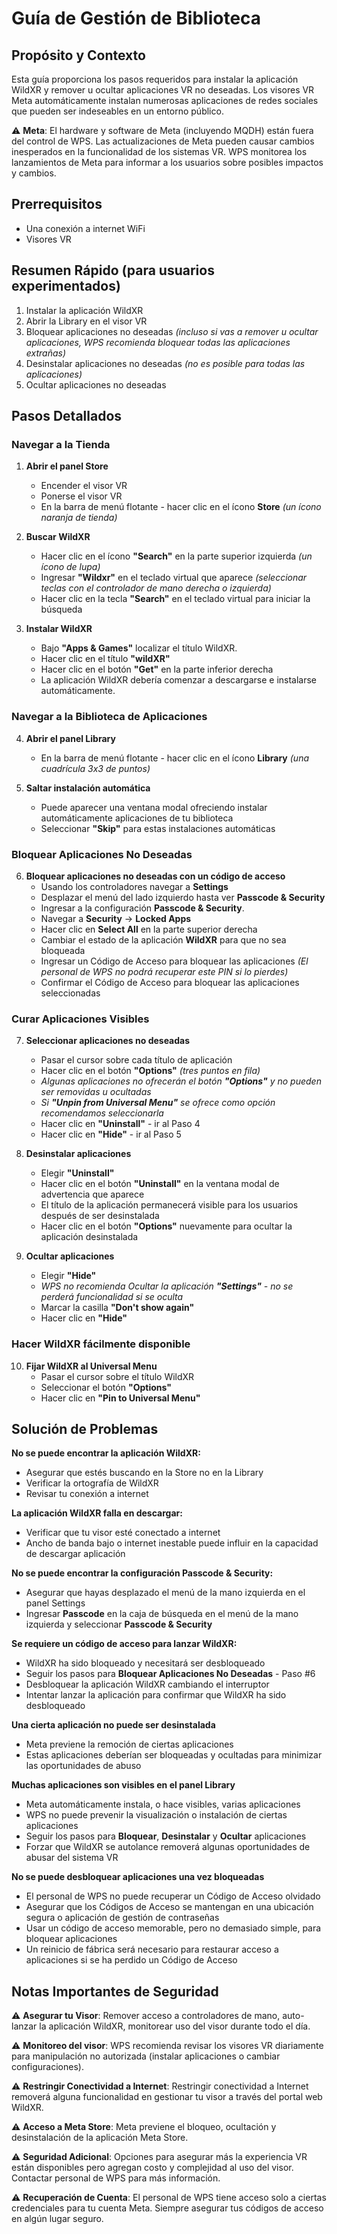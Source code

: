 # Guía de Gestión de Biblioteca

## Propósito y Contexto
Esta guía proporciona los pasos requeridos para instalar la aplicación WildXR y remover u ocultar aplicaciones VR no deseadas. 
Los visores VR Meta automáticamente instalan numerosas aplicaciones de redes sociales que pueden ser indeseables en un entorno público.

⚠️ **Meta**: El hardware y software de Meta (incluyendo MQDH) están fuera del control de WPS. Las actualizaciones de Meta pueden causar cambios inesperados en la funcionalidad de los sistemas VR. WPS monitorea los lanzamientos de Meta para informar a los usuarios sobre posibles impactos y cambios.

## Prerrequisitos
- Una conexión a internet WiFi
- Visores VR

## Resumen Rápido (para usuarios experimentados)
1. Instalar la aplicación WildXR
2. Abrir la Library en el visor VR
3. Bloquear aplicaciones no deseadas *(incluso si vas a remover u ocultar aplicaciones, WPS recomienda bloquear todas las aplicaciones extrañas)*
4. Desinstalar aplicaciones no deseadas *(no es posible para todas las aplicaciones)*
5. Ocultar aplicaciones no deseadas 

## Pasos Detallados

### Navegar a la Tienda

1. **Abrir el panel Store**
   - Encender el visor VR
   - Ponerse el visor VR
   - En la barra de menú flotante - hacer clic en el ícono **Store** *(un ícono naranja de tienda)*

2. **Buscar WildXR**
   - Hacer clic en el ícono **"Search"** en la parte superior izquierda *(un ícono de lupa)*
   - Ingresar **"Wildxr"** en el teclado virtual que aparece *(seleccionar teclas con el controlador de mano derecha o izquierda)*
   - Hacer clic en la tecla **"Search"** en el teclado virtual para iniciar la búsqueda

3. **Instalar WildXR**
   - Bajo **"Apps & Games"** localizar el título WildXR.
   - Hacer clic en el título **"wildXR"**
   - Hacer clic en el botón **"Get"** en la parte inferior derecha 
   - La aplicación WildXR debería comenzar a descargarse e instalarse automáticamente.
<div style="page-break-after: always;"></div>

### Navegar a la Biblioteca de Aplicaciones

4. **Abrir el panel Library**
   
   - En la barra de menú flotante - hacer clic en el ícono **Library** *(una cuadrícula 3x3 de puntos)*

5. **Saltar instalación automática**
   - Puede aparecer una ventana modal ofreciendo instalar automáticamente aplicaciones de tu biblioteca
   - Seleccionar **"Skip"** para estas instalaciones automáticas

### Bloquear Aplicaciones No Deseadas

6. **Bloquear aplicaciones no deseadas con un código de acceso**
   - Usando los controladores navegar a **Settings**
   - Desplazar el menú del lado izquierdo hasta ver **Passcode & Security**
   - Ingresar a la configuración **Passcode & Security**.
   - Navegar a **Security** -> **Locked Apps**
   - Hacer clic en **Select All** en la parte superior derecha
   - Cambiar el estado de la aplicación **WildXR** para que no sea bloqueada
   - Ingresar un Código de Acceso para bloquear las aplicaciones *(El personal de WPS no podrá recuperar este PIN si lo pierdes)*
   - Confirmar el Código de Acceso para bloquear las aplicaciones seleccionadas

### Curar Aplicaciones Visibles

7. **Seleccionar aplicaciones no deseadas**
   - Pasar el cursor sobre cada título de aplicación
   - Hacer clic en el botón **"Options"** *(tres puntos en fila)*
   - *Algunas aplicaciones no ofrecerán el botón **"Options"** y no pueden ser removidas u ocultadas*
   - *Si **"Unpin from Universal Menu"** se ofrece como opción recomendamos seleccionarla*
   - Hacer clic en **"Uninstall"** - ir al Paso 4
   - Hacer clic en **"Hide"** - ir al Paso 5

8. **Desinstalar aplicaciones**
   - Elegir **"Uninstall"** 
   - Hacer clic en el botón **"Uninstall"** en la ventana modal de advertencia que aparece
   - El título de la aplicación permanecerá visible para los usuarios después de ser desinstalada
   - Hacer clic en el botón **"Options"** nuevamente para ocultar la aplicación desinstalada

9. **Ocultar aplicaciones**
   - Elegir **"Hide"**
   - *WPS no recomienda Ocultar la aplicación **"Settings"** - no se perderá funcionalidad si se oculta*
   - Marcar la casilla **"Don't show again"**
   - Hacer clic en **"Hide"**
<div style="page-break-after: always;"></div>

### **Hacer WildXR fácilmente disponible**

10. **Fijar WildXR al Universal Menu**
    - Pasar el cursor sobre el título WildXR
    - Seleccionar el botón **"Options"**
    - Hacer clic en **"Pin to Universal Menu"** 

## Solución de Problemas

**No se puede encontrar la aplicación WildXR:**
- Asegurar que estés buscando en la Store no en la Library
- Verificar la ortografía de WildXR 
- Revisar tu conexión a internet

**La aplicación WildXR falla en descargar:**
- Verificar que tu visor esté conectado a internet
- Ancho de banda bajo o internet inestable puede influir en la capacidad de descargar aplicación

**No se puede encontrar la configuración Passcode & Security:**
- Asegurar que hayas desplazado el menú de la mano izquierda en el panel Settings
- Ingresar **Passcode** en la caja de búsqueda en el menú de la mano izquierda y seleccionar **Passcode & Security**

**Se requiere un código de acceso para lanzar WildXR:**
- WildXR ha sido bloqueado y necesitará ser desbloqueado
- Seguir los pasos para **Bloquear Aplicaciones No Deseadas** - Paso #6
- Desbloquear la aplicación WildXR cambiando el interruptor
- Intentar lanzar la aplicación para confirmar que WildXR ha sido desbloqueado

**Una cierta aplicación no puede ser desinstalada**
- Meta previene la remoción de ciertas aplicaciones
- Estas aplicaciones deberían ser bloqueadas y ocultadas para minimizar las oportunidades de abuso

**Muchas aplicaciones son visibles en el panel Library**
- Meta automáticamente instala, o hace visibles, varias aplicaciones
- WPS no puede prevenir la visualización o instalación de ciertas aplicaciones
- Seguir los pasos para **Bloquear**, **Desinstalar** y **Ocultar** aplicaciones
- Forzar que WildXR se autolance removerá algunas oportunidades de abusar del sistema VR
<div style="page-break-after: always;"></div>

**No se puede desbloquear aplicaciones una vez bloqueadas**
- El personal de WPS no puede recuperar un Código de Acceso olvidado
- Asegurar que los Códigos de Acceso se mantengan en una ubicación segura o aplicación de gestión de contraseñas
- Usar un código de acceso memorable, pero no demasiado simple, para bloquear aplicaciones
- Un reinicio de fábrica será necesario para restaurar acceso a aplicaciones si se ha perdido un Código de Acceso

## Notas Importantes de Seguridad

⚠️ **Asegurar tu Visor**: Remover acceso a controladores de mano, auto-lanzar la aplicación WildXR, monitorear uso del visor durante todo el día.

⚠️ **Monitoreo del visor**: WPS recomienda revisar los visores VR diariamente para manipulación no autorizada (instalar aplicaciones o cambiar configuraciones).

⚠️ **Restringir Conectividad a Internet**: Restringir conectividad a Internet removerá alguna funcionalidad en gestionar tu visor a través del portal web WildXR.

⚠️ **Acceso a Meta Store**: Meta previene el bloqueo, ocultación y desinstalación de la aplicación Meta Store. 

⚠️ **Seguridad Adicional**: Opciones para asegurar más la experiencia VR están disponibles pero agregan costo y complejidad al uso del visor. Contactar personal de WPS para más información.

⚠️ **Recuperación de Cuenta**: El personal de WPS tiene acceso solo a ciertas credenciales para tu cuenta Meta. Siempre asegurar tus códigos de acceso en algún lugar seguro.